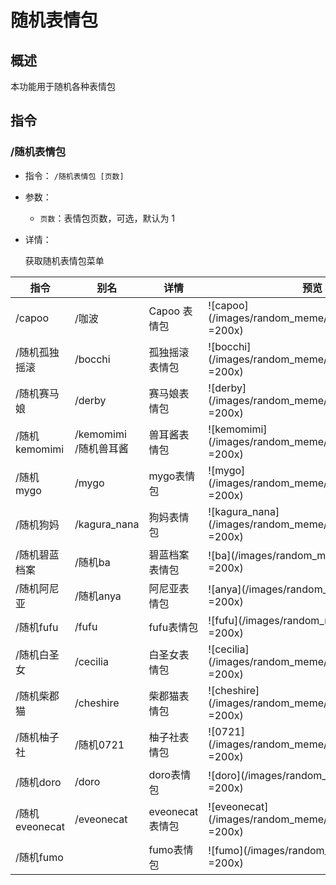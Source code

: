 # 随机表情包

## 概述

本功能用于随机各种表情包

## 指令

### /随机表情包

- 指令： `/随机表情包 [页数]`

- 参数：

  - `页数`：表情包页数，可选，默认为 1

- 详情：

  获取随机表情包菜单

|指令|别名|详情|预览|
|---|---|---|---|
|/capoo|/咖波|Capoo 表情包|![capoo](/images/random_meme/capoo.webp =200x)|
|/随机孤独摇滚|/bocchi|孤独摇滚表情包|![bocchi](/images/random_meme/bocchi.webp =200x)|
|/随机赛马娘|/derby|赛马娘表情包|![derby](/images/random_meme/derby.webp =200x)|
|/随机kemomimi|/kemomimi<br/>/随机兽耳酱|兽耳酱表情包|![kemomimi](/images/random_meme/kemomimi.webp =200x)|
|/随机mygo|/mygo|mygo表情包|![mygo](/images/random_meme/mygo.webp =200x)|
|/随机狗妈|/kagura_nana|狗妈表情包|![kagura_nana](/images/random_meme/kagura_nana.webp =200x)|
|/随机碧蓝档案|/随机ba|碧蓝档案表情包|![ba](/images/random_meme/ba.webp =200x)|
|/随机阿尼亚|/随机anya|阿尼亚表情包|![anya](/images/random_meme/anya.webp =200x)|
|/随机fufu|/fufu|fufu表情包|![fufu](/images/random_meme/fufu.webp =200x)|
|/随机白圣女|/cecilia|白圣女表情包|![cecilia](/images/random_meme/cecilia.webp =200x)|
|/随机柴郡猫|/cheshire|柴郡猫表情包|![cheshire](/images/random_meme/cheshire.webp =200x)|
|/随机柚子社|/随机0721|柚子社表情包|![0721](/images/random_meme/0721.webp =200x)|
|/随机doro|/doro|doro表情包|![doro](/images/random_meme/doro.webp =200x)|
|/随机eveonecat|/eveonecat|eveonecat表情包|![eveonecat](/images/random_meme/eveonecat.webp =200x)|
|/随机fumo||fumo表情包|![fumo](/images/random_meme/fumo.webp =200x)|
